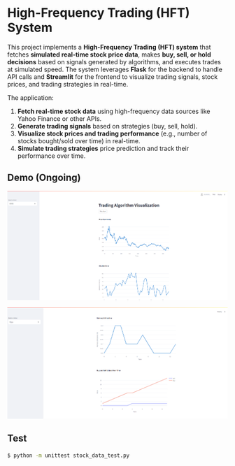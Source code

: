 
# High-Frequency Trading (HFT) System 

This project implements a **High-Frequency Trading (HFT) system** that fetches **simulated real-time stock price data**, makes **buy, sell, or hold decisions** based on signals generated by algorithms, and executes trades at simulated speed. The system leverages **Flask** for the backend to handle API calls and **Streamlit** for the frontend to visualize trading signals, stock prices, and trading strategies in real-time.

The application:
1. **Fetch real-time stock data** using high-frequency data sources like Yahoo Finance or other APIs.
2. **Generate trading signals** based on strategies (buy, sell, hold).
3. **Visualize stock prices and trading performance** (e.g., number of stocks bought/sold over time) in real-time.
4. **Simulate trading strategies** price prediction and track their performance over time.

## Demo (Ongoing)
![Alt Text](assets/img-1.png)

![Alt Text](assets/img-2.png)
## Test
```bash
$ python -m unittest stock_data_test.py
```
